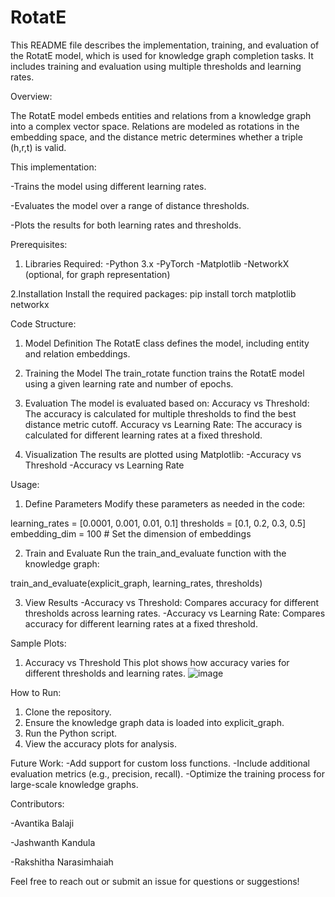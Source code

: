 # RotatE
This README file describes the implementation, training, and evaluation of the RotatE model, which is used for knowledge graph completion tasks. It includes training and evaluation using multiple thresholds and learning rates.

Overview:

The RotatE model embeds entities and relations from a knowledge graph into a complex vector space. Relations are modeled as rotations in the embedding space, and the distance metric determines whether a triple (h,r,t) is valid.


This implementation:

-Trains the model using different learning rates.

-Evaluates the model over a range of distance thresholds.

-Plots the results for both learning rates and thresholds.


Prerequisites:

1. Libraries Required:
-Python 3.x
-PyTorch
-Matplotlib
-NetworkX (optional, for graph representation)

2.Installation
Install the required packages:
pip install torch matplotlib networkx


Code Structure:
1. Model Definition
The RotatE class defines the model, including entity and relation embeddings.

2. Training the Model
The train_rotate function trains the RotatE model using a given learning rate and number of epochs.

3. Evaluation
The model is evaluated based on:
Accuracy vs Threshold: The accuracy is calculated for multiple thresholds to find the best distance metric cutoff.
Accuracy vs Learning Rate: The accuracy is calculated for different learning rates at a fixed threshold.

4. Visualization
The results are plotted using Matplotlib:
-Accuracy vs Threshold
-Accuracy vs Learning Rate


Usage:
1. Define Parameters
Modify these parameters as needed in the code:

learning_rates = [0.0001, 0.001, 0.01, 0.1]
thresholds = [0.1, 0.2, 0.3, 0.5]
embedding_dim = 100  # Set the dimension of embeddings

2. Train and Evaluate
Run the train_and_evaluate function with the knowledge graph:

train_and_evaluate(explicit_graph, learning_rates, thresholds)

3. View Results
-Accuracy vs Threshold: Compares accuracy for different thresholds across learning rates.
-Accuracy vs Learning Rate: Compares accuracy for different learning rates at a fixed threshold.


Sample Plots:
1. Accuracy vs Threshold
This plot shows how accuracy varies for different thresholds and learning rates.
![image](https://github.com/user-attachments/assets/cbe55bf8-c7f2-4539-88ba-97c7f5ad5952)


How to Run:
1. Clone the repository.
2. Ensure the knowledge graph data is loaded into explicit_graph.
3. Run the Python script.
4. View the accuracy plots for analysis.


Future Work:
-Add support for custom loss functions.
-Include additional evaluation metrics (e.g., precision, recall).
-Optimize the training process for large-scale knowledge graphs.


Contributors:

-Avantika Balaji

-Jashwanth Kandula

-Rakshitha Narasimhaiah

Feel free to reach out or submit an issue for questions or suggestions!
